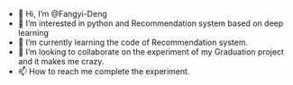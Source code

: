 - 👋 Hi, I’m @Fangyi-Deng
- 👀 I’m interested in python and Recommendation system based on deep learning
- 🌱 I’m currently learning the code of Recommendation system.
- 💞️ I’m looking to collaborate on the experiment of my Graduation project and it makes me crazy.
- 📫 How to reach me complete the experiment.

<!---
Fangyi-Deng/Fangyi-Deng is a ✨ special ✨ repository because its `README.md` (this file) appears on your GitHub profile.
You can click the Preview link to take a look at your changes.
--->
